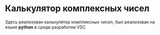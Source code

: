 # Калькулятор комплексных чисел
Здесь реализован калькулятор комплексных чисел, был реализован на языке **python** в среде разработки VSC
